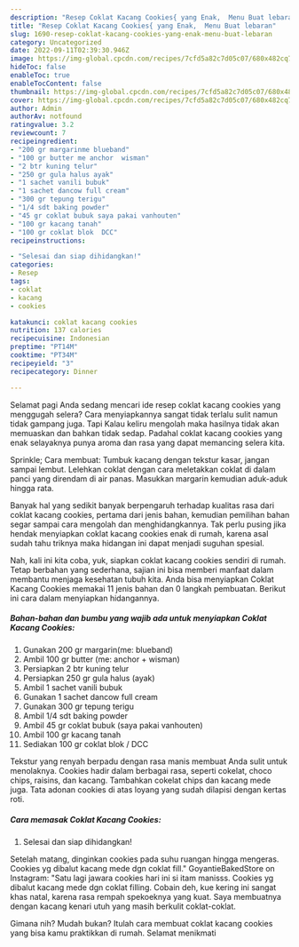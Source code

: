 ```yaml
---
description: "Resep Coklat Kacang Cookies{ yang Enak,  Menu Buat lebaran"
title: "Resep Coklat Kacang Cookies{ yang Enak,  Menu Buat lebaran"
slug: 1690-resep-coklat-kacang-cookies-yang-enak-menu-buat-lebaran
category: Uncategorized
date: 2022-09-11T02:39:30.946Z
image: https://img-global.cpcdn.com/recipes/7cfd5a82c7d05c07/680x482cq70/coklat-kacang-cookies-foto-resep-utama.jpg
hideToc: false
enableToc: true
enableTocContent: false
thumbnail: https://img-global.cpcdn.com/recipes/7cfd5a82c7d05c07/680x482cq70/coklat-kacang-cookies-foto-resep-utama.jpg
cover: https://img-global.cpcdn.com/recipes/7cfd5a82c7d05c07/680x482cq70/coklat-kacang-cookies-foto-resep-utama.jpg
author: Admin
authorAv: notfound
ratingvalue: 3.2
reviewcount: 7
recipeingredient:
- "200 gr margarinme blueband"
- "100 gr butter me anchor  wisman"
- "2 btr kuning telur"
- "250 gr gula halus ayak"
- "1 sachet vanili bubuk"
- "1 sachet dancow full cream"
- "300 gr tepung terigu"
- "1/4 sdt baking powder"
- "45 gr coklat bubuk saya pakai vanhouten"
- "100 gr kacang tanah"
- "100 gr coklat blok  DCC"
recipeinstructions:

- "Selesai dan siap dihidangkan!"
categories:
- Resep
tags:
- coklat
- kacang
- cookies

katakunci: coklat kacang cookies 
nutrition: 137 calories
recipecuisine: Indonesian
preptime: "PT14M"
cooktime: "PT34M"
recipeyield: "3"
recipecategory: Dinner

---
```



Selamat pagi Anda sedang mencari ide resep coklat kacang cookies yang menggugah selera? Cara menyiapkannya sangat tidak terlalu sulit namun tidak gampang juga. Tapi Kalau keliru mengolah maka hasilnya tidak akan memuaskan dan bahkan tidak sedap. Padahal coklat kacang cookies yang enak selayaknya punya aroma dan rasa yang dapat memancing selera kita.


Sprinkle; Cara membuat: Tumbuk kacang dengan tekstur kasar, jangan sampai lembut. Lelehkan coklat dengan cara meletakkan coklat di dalam panci yang direndam di air panas. Masukkan margarin kemudian aduk-aduk hingga rata.

Banyak hal yang sedikit banyak berpengaruh terhadap kualitas rasa dari coklat kacang cookies, pertama dari jenis bahan, kemudian pemilihan bahan segar sampai cara mengolah dan menghidangkannya. Tak perlu pusing jika hendak menyiapkan coklat kacang cookies enak di rumah, karena asal sudah tahu triknya maka hidangan ini dapat menjadi suguhan spesial.


Nah, kali ini kita coba, yuk, siapkan coklat kacang cookies sendiri di rumah. Tetap berbahan yang sederhana, sajian ini bisa memberi manfaat dalam membantu menjaga kesehatan tubuh kita. Anda bisa menyiapkan Coklat Kacang Cookies memakai 11 jenis bahan dan 0 langkah pembuatan. Berikut ini cara dalam menyiapkan hidangannya.

<!--inarticleads1-->

##### Bahan-bahan dan bumbu yang wajib ada untuk menyiapkan Coklat Kacang Cookies:

1. Gunakan 200 gr margarin(me: blueband)
1. Ambil 100 gr butter (me: anchor + wisman)
1. Persiapkan 2 btr kuning telur
1. Persiapkan 250 gr gula halus (ayak)
1. Ambil 1 sachet vanili bubuk
1. Gunakan 1 sachet dancow full cream
1. Gunakan 300 gr tepung terigu
1. Ambil 1/4 sdt baking powder
1. Ambil 45 gr coklat bubuk (saya pakai vanhouten)
1. Ambil 100 gr kacang tanah
1. Sediakan 100 gr coklat blok / DCC


Tekstur yang renyah berpadu dengan rasa manis membuat Anda sulit untuk menolaknya. Cookies hadir dalam berbagai rasa, seperti cokelat, choco chips, raisins, dan kacang. Tambahkan cokelat chips dan kacang mede juga. Tata adonan cookies di atas loyang yang sudah dilapisi dengan kertas roti. 

<!--inarticleads2-->

##### Cara memasak Coklat Kacang Cookies:


1. Selesai dan siap dihidangkan!

Setelah matang, dinginkan cookies pada suhu ruangan hingga mengeras. Cookies yg dibalut kacang mede dgn coklat fill.&#34; GoyantieBakedStore on Instagram: &#34;Satu lagi jawara cookies hari ini si itam manisss. Cookies yg dibalut kacang mede dgn coklat filling. Cobain deh, kue kering ini sangat khas natal, karena rasa rempah spekoeknya yang kuat. Saya membuatnya dengan kacang kenari utuh yang masih berkulit coklat-coklat. 

Gimana nih? Mudah bukan? Itulah cara membuat coklat kacang cookies yang bisa kamu praktikkan di rumah. Selamat menikmati
